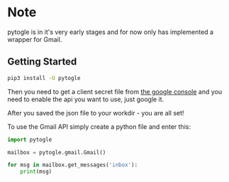 # Note

pytogle is in it's very early stages and for now only has implemented a wrapper for Gmail.

## Getting Started

``` bash
pip3 install -U pytogle
```

Then you need to get a client secret file from [the google console](https://console.developers.google.com/) and you need to enable the api you want to use, just google it.

After you saved the json file to your workdir - you are all set!

To use the Gmail API simply create a python file and enter this:

``` python
import pytogle

mailbox = pytogle.gmail.Gmail()

for msg in mailbox.get_messages('inbox'):
    print(msg)
```
